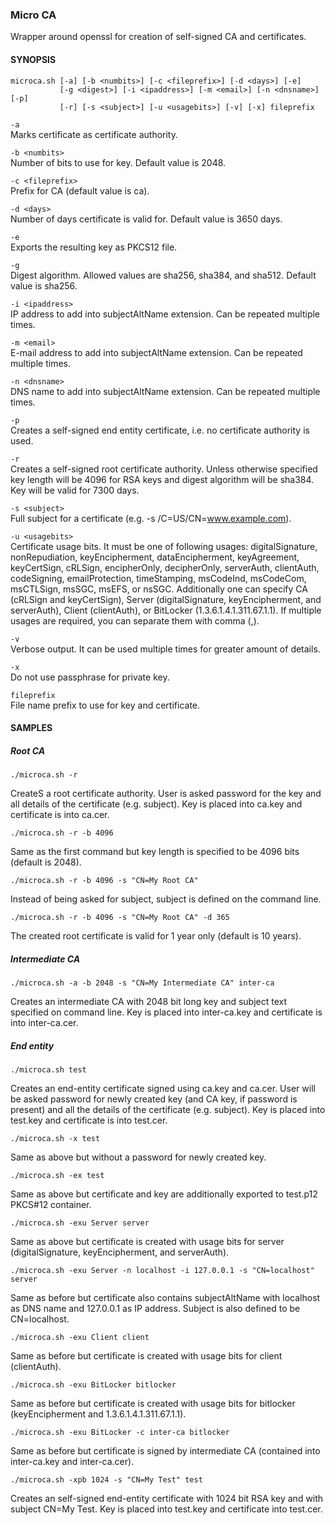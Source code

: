 ### Micro CA ###

Wrapper around openssl for creation of self-signed CA and certificates.

  
#### SYNOPSIS ####

    microca.sh [-a] [-b <numbits>] [-c <fileprefix>] [-d <days>] [-e]
               [-g <digest>] [-i <ipaddress>] [-m <email>] [-n <dnsname>] [-p]
               [-r] [-s <subject>] [-u <usagebits>] [-v] [-x] fileprefix

`-a`  
Marks certificate as certificate authority.

`-b <numbits>`  
Number of bits to use for key. Default value is 2048.

`-c <fileprefix>`  
Prefix for CA (default value is ca).

`-d <days>`  
Number of days certificate is valid for. Default value is 3650 days.

`-e`  
Exports the resulting key as PKCS12 file.

`-g`  
Digest algorithm. Allowed values are sha256, sha384, and sha512. Default value is sha256.

`-i <ipaddress>`  
IP address to add into subjectAltName extension. Can be repeated multiple times.

`-m <email>`  
E-mail address to add into subjectAltName extension. Can be repeated multiple times.

`-n <dnsname>`  
DNS name to add into subjectAltName extension. Can be repeated multiple times.

`-p`  
Creates a self-signed end entity certificate, i.e. no certificate authority is used.

`-r`  
Creates a self-signed root certificate authority. Unless otherwise specified key length will be 4096 for RSA keys and digest algorithm will be sha384. Key will be valid for 7300 days.

`-s <subject>`  
Full subject for a certificate (e.g. -s /C=US/CN=www.example.com).

`-u <usagebits>`  
Certificate usage bits. It must be one of following usages: digitalSignature, nonRepudiation, keyEncipherment, dataEncipherment, keyAgreement, keyCertSign, cRLSign, encipherOnly, decipherOnly, serverAuth, clientAuth, codeSigning, emailProtection, timeStamping, msCodeInd, msCodeCom, msCTLSign, msSGC, msEFS, or nsSGC. Additionally one can specify CA (cRLSign and keyCertSign), Server (digitalSignature, keyEncipherment, and serverAuth), Client (clientAuth), or BitLocker (1.3.6.1.4.1.311.67.1.1). If multiple usages are required, you can separate them with comma (,).

`-v`  
Verbose output. It can be used multiple times for greater amount of details.

`-x`  
Do not use passphrase for private key.

`fileprefix`  
File name prefix to use for key and certificate.


#### SAMPLES ####

##### Root CA #####

    ./microca.sh -r

CreateS a root certificate authority. User is asked password for the key and all details of the certificate (e.g. subject). Key is placed into ca.key and certificate is into ca.cer.

    ./microca.sh -r -b 4096

Same as the first command but key length is specified to be 4096 bits (default is 2048).

    ./microca.sh -r -b 4096 -s "CN=My Root CA"

Instead of being asked for subject, subject is defined on the command line.

    ./microca.sh -r -b 4096 -s "CN=My Root CA" -d 365

The created root certificate is valid for 1 year only (default is 10 years).


##### Intermediate CA #####

    ./microca.sh -a -b 2048 -s "CN=My Intermediate CA" inter-ca

Creates an intermediate CA with 2048 bit long key and subject text specified on command line. Key is placed into inter-ca.key and certificate is into inter-ca.cer.


##### End entity #####

    ./microca.sh test

Creates an end-entity certificate signed using ca.key and ca.cer. User will be asked password for newly created key (and CA key, if password is present) and all the details of the certificate (e.g. subject). Key is placed into test.key and certificate is into test.cer.

    ./microca.sh -x test

Same as above but without a password for newly created key.

    ./microca.sh -ex test

Same as above but certificate and key are additionally exported to test.p12 PKCS#12 container.

    ./microca.sh -exu Server server

Same as above but certificate is created with usage bits for server (digitalSignature, keyEncipherment, and serverAuth).

    ./microca.sh -exu Server -n localhost -i 127.0.0.1 -s "CN=localhost" server

Same as before but certificate also contains subjectAltName with localhost as DNS name and 127.0.0.1 as IP address. Subject is also defined to be CN=localhost.

    ./microca.sh -exu Client client

Same as before but certificate is created with usage bits for client (clientAuth).

    ./microca.sh -exu BitLocker bitlocker

Same as before but certificate is created with usage bits for bitlocker (keyEncipherment and 1.3.6.1.4.1.311.67.1.1).

    ./microca.sh -exu BitLocker -c inter-ca bitlocker

Same as before but certificate is signed by intermediate CA (contained into inter-ca.key and inter-ca.cer).

    ./microca.sh -xpb 1024 -s "CN=My Test" test

Creates an self-signed end-entity certificate with 1024 bit RSA key and with subject CN=My Test. Key is placed into test.key and certificate into test.cer.
